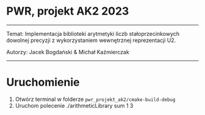# PWR, projekt AK2 2023 #

---

Temat: Implementacja biblioteki arytmetyki liczb stałoprzecinkowych dowolnej precyzji z wykorzystaniem wewnętrznej reprezentacji U2.

Autorzy: Jacek Bogdański & Michał Kaźmierczak

---

# Uruchomienie #

1. Otwórz terminal w folderze `pwr_projekt_ak2/cmake-build-debug`
2. Uruchom polecenie ./arithmeticLibrary sum 1 3


